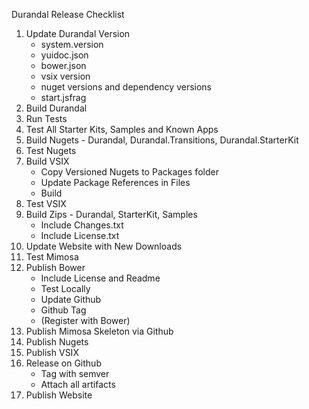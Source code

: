 Durandal Release Checklist

1. Update Durandal Version
	* system.version
	* yuidoc.json
	* bower.json
	* vsix version
	* nuget versions and dependency versions
	* start.jsfrag
2. Build Durandal
3. Run Tests
4. Test All Starter Kits, Samples and Known Apps
5. Build Nugets - Durandal, Durandal.Transitions, Durandal.StarterKit
6. Test Nugets
7. Build VSIX
	* Copy Versioned Nugets to Packages folder
	* Update Package References in Files
	* Build
8. Test VSIX
9. Build Zips - Durandal, StarterKit, Samples
	* Include Changes.txt
	* Include License.txt
10. Update Website with New Downloads
11. Test Mimosa
12. Publish Bower
	* Include License and Readme
	* Test Locally
	* Update Github
	* Github Tag
	* (Register with Bower)
13. Publish Mimosa Skeleton via Github
14. Publish Nugets
15. Publish VSIX
16. Release on Github
	* Tag with semver
	* Attach all artifacts
17. Publish Website